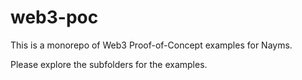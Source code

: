 # web3-poc

This is a monorepo of Web3 Proof-of-Concept examples for Nayms.

Please explore the subfolders for the examples.